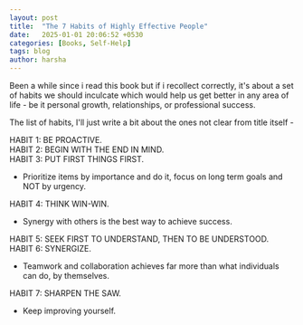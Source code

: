 ```yaml
---
layout: post
title:  "The 7 Habits of Highly Effective People"
date:   2025-01-01 20:06:52 +0530
categories: [Books, Self-Help]
tags: blog
author: harsha
---
```


Been a while since i read this book but if i recollect correctly, it's about a set of habits we should inculcate which would help us get better in any area of life - be it personal growth, relationships, or professional success.

The list of habits, I'll just write a bit about the ones not clear from title itself -  

HABIT 1: BE PROACTIVE.  
HABIT 2: BEGIN WITH THE END IN MIND.  
HABIT 3: PUT FIRST THINGS FIRST.  
- Prioritize items by importance and do it, focus on long term goals and NOT by urgency.  

HABIT 4: THINK WIN-WIN.  
- Synergy with others is the best way to achieve success.  

HABIT 5: SEEK FIRST TO UNDERSTAND, THEN TO BE UNDERSTOOD.  
HABIT 6: SYNERGIZE.  
- Teamwork and collaboration achieves far more than what individuals can do, by themselves.  

HABIT 7: SHARPEN THE SAW.  
- Keep improving yourself.  